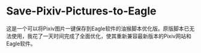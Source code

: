 # Save-Pixiv-Pictures-to-Eagle
这是一个可以将Pixiv图片一键保存到Eagle软件的油猴脚本优化版。原版脚本已无法使用，我花了一天时间完成了全面优化，使其重新兼容最新版本的Pixiv网站和Eagle软件。
